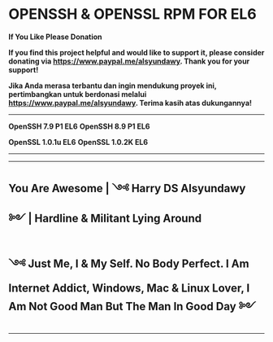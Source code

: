 # **OPENSSH & OPENSSL RPM FOR EL6**

**If You Like Please Donation**

**If you find this project helpful and would like to support it, please consider donating via https://www.paypal.me/alsyundawy. Thank you for your support!**

**Jika Anda merasa terbantu dan ingin mendukung proyek ini, pertimbangkan untuk berdonasi melalui https://www.paypal.me/alsyundawy. Terima kasih atas dukungannya!**

---

**OpenSSH 7.9 P1 EL6**
**OpenSSH 8.9 P1 EL6**

**OpenSSL 1.0.1u EL6**
**OpenSSL 1.0.2K EL6**

---

---

## **You Are Awesome | ༺ Harry DS Alsyundawy ༻ | Hardline & Militant Lying Around**
## **༺ Just Me, I & My Self. No Body Perfect. I Am Internet Addict, Windows, Mac & Linux Lover, I Am Not Good Man But The Man In Good Day  ༻**

---
